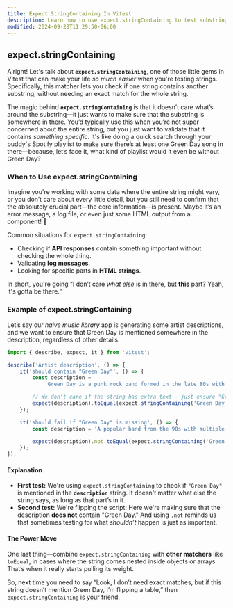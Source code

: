 ```yaml
---
title: Expect.StringContaining In Vitest
description: Learn how to use expect.stringContaining to test substrings in Vitest.
modified: 2024-09-28T11:29:50-06:00
---
```


## expect.stringContaining

Alright! Let's talk about **`expect.stringContaining`**, one of those little gems in Vitest that can make your life *so much easier* when you're testing strings. Specifically, this matcher lets you check if one string contains another substring, without needing an exact match for the whole string.

The magic behind **`expect.stringContaining`** is that it doesn’t care what’s around the substring—it just wants to make sure that the substring is somewhere in there. You’d typically use this when you’re not super concerned about the entire string, but you just want to validate that it contains *something specific*. It's like doing a quick search through your buddy's Spotify playlist to make sure there’s at least one Green Day song in there—because, let’s face it, what kind of playlist would it even be without Green Day?

### When to Use expect.stringContaining

Imagine you're working with some data where the entire string might vary, or you don’t care about every little detail, but you still need to confirm that the absolutely crucial part—the core information—is present. Maybe it’s an error message, a log file, or even just some HTML output from a component! 🤷

Common situations for `expect.stringContaining`:

- Checking if **API responses** contain something important without checking the whole thing.
- Validating **log messages**.
- Looking for specific parts in **HTML strings**.

In short, you're going “I don’t care *what else* is in there, but **this** part? Yeah, it's gotta be there.”

### Example of expect.stringContaining

Let’s say our *naive music library* app is generating some artist descriptions, and we want to ensure that Green Day is mentioned somewhere in the description, regardless of other details.

```javascript
import { describe, expect, it } from 'vitest';

describe('Artist description', () => {
	it('should contain "Green Day"', () => {
		const description =
			'Green Day is a punk rock band formed in the late 80s with a huge influence on pop-punk.';

		// We don't care if the string has extra text – just ensure "Green Day" is mentioned
		expect(description).toEqual(expect.stringContaining('Green Day'));
	});

	it('should fail if "Green Day" is missing', () => {
		const description = 'A popular band from the 90s with multiple platinum albums.';

		expect(description).not.toEqual(expect.stringContaining('Green Day'));
	});
});
```

#### Explanation

- **First test:** We're using `expect.stringContaining` to check if `"Green Day"` is mentioned in the **`description`** string. It doesn't matter what else the string says, as long as that part’s in it.
- **Second test:** We're flipping the script: Here we're making sure that the description **does not** contain "Green Day." And using `.not` reminds us that sometimes testing for what *shouldn’t* happen is just as important.

#### The Power Move

One last thing—combine `expect.stringContaining` with **other matchers** like `toEqual`, in cases where the string comes nested inside objects or arrays. That’s when it really starts pulling its weight.

So, next time you need to say “Look, I don’t need exact matches, but if this string doesn’t mention Green Day, I’m flipping a table,” then `expect.stringContaining` is your friend.

```ts
```
